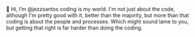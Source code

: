 👋 Hi, I’m @jezzsantos coding is my world. I'm not just about the code, although I'm pretty good with it, better than the majority, but more than that coding is about the people and processes. Which might sound lame to you, but getting that right is far harder than doing the coding.
